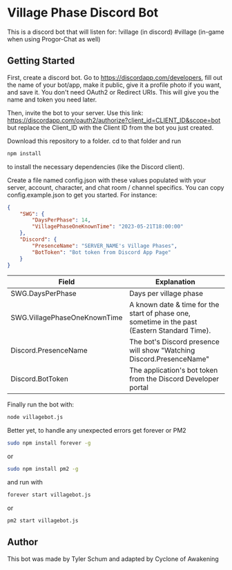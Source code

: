 # Village Phase Discord Bot

This is a discord bot that will listen for:
    !village (in discord)
    #village (in-game when using Progor-Chat as well)

## Getting Started

First, create a discord bot. Go to https://discordapp.com/developers, fill out the name of your bot/app, make it public, give it a profile photo if you want, and save it. You don't need OAuth2 or Redirect URIs. This will give you the name and token you need later.

Then, invite the bot to your server. Use this link: https://discordapp.com/oauth2/authorize?client_id=CLIENT_ID&scope=bot but replace the Client_ID with the Client ID from the bot you just created.

Download this repository to a folder.  cd to that folder and run

```sh
npm install
```

to install the necessary dependencies (like the Discord client).

Create a file named config.json with these values populated with your server, account, character, and chat room / channel specifics.  You can copy config.example.json to get you started.
For instance:

```json
{
    "SWG": {
		"DaysPerPhase": 14,
        "VillagePhaseOneKnownTime": "2023-05-21T18:00:00"
    },
    "Discord": {
        "PresenceName": "SERVER_NAME's Village Phases",
        "BotToken": "Bot token from Discord App Page"
    }
}
```

| Field | Explanation |
| ------ | ------ |
| SWG.DaysPerPhase | Days per village phase |
| SWG.VillagePhaseOneKnownTime| A known date & time for the start of phase one, sometime in the past (Eastern Standard Time). |
| Discord.PresenceName | The bot's Discord presence will show "Watching Discord.PresenceName" |
| Discord.BotToken | The application's bot token from the Discord Developer portal |

Finally run the bot with:

```sh
node villagebot.js
```

Better yet, to handle any unexpected errors get forever or PM2

```sh
sudo npm install forever -g
```

or

```sh
sudo npm install pm2 -g
```

and run with

```sh
forever start villagebot.js
```

or

```sh
pm2 start villagebot.js
```

## Author

This bot was made by Tyler Schum and adapted by Cyclone of Awakening